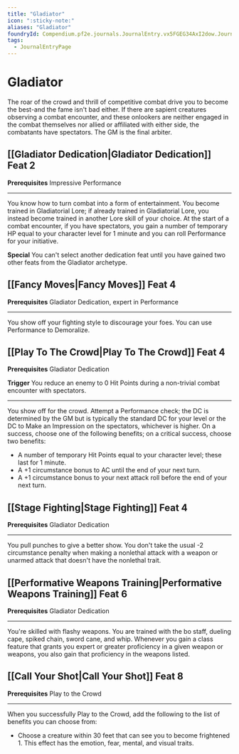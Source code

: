 ```yaml
---
title: "Gladiator"
icon: ":sticky-note:"
aliases: "Gladiator"
foundryId: Compendium.pf2e.journals.JournalEntry.vx5FGEG34AxI2dow.JournalEntryPage.gfhnRp2TEy9JCfHI
tags:
  - JournalEntryPage
---
```


# Gladiator
The roar of the crowd and thrill of competitive combat drive you to become the best-and the fame isn't bad either. If there are sapient creatures observing a combat encounter, and these onlookers are neither engaged in the combat themselves nor allied or affiliated with either side, the combatants have spectators. The GM is the final arbiter.

## [[Gladiator Dedication|Gladiator Dedication]] Feat 2

**Prerequisites** Impressive Performance

* * *

You know how to turn combat into a form of entertainment. You become trained in Gladiatorial Lore; if already trained in Gladiatorial Lore, you instead become trained in another Lore skill of your choice. At the start of a combat encounter, if you have spectators, you gain a number of temporary HP equal to your character level for 1 minute and you can roll Performance for your initiative.

**Special** You can't select another dedication feat until you have gained two other feats from the Gladiator archetype.

## [[Fancy Moves|Fancy Moves]] Feat 4

**Prerequisites** Gladiator Dedication, expert in Performance

* * *

You show off your fighting style to discourage your foes. You can use Performance to Demoralize.

## [[Play To The Crowd|Play To The Crowd]] Feat 4

**Prerequisites** Gladiator Dedication

**Trigger** You reduce an enemy to 0 Hit Points during a non-trivial combat encounter with spectators.

* * *

You show off for the crowd. Attempt a Performance check; the DC is determined by the GM but is typically the standard DC for your level or the DC to Make an Impression on the spectators, whichever is higher. On a success, choose one of the following benefits; on a critical success, choose two benefits:

*   A number of temporary Hit Points equal to your character level; these last for 1 minute.
*   A +1 circumstance bonus to AC until the end of your next turn.
*   A +1 circumstance bonus to your next attack roll before the end of your next turn.

## [[Stage Fighting|Stage Fighting]] Feat 4

**Prerequisites** Gladiator Dedication

* * *

You pull punches to give a better show. You don't take the usual -2 circumstance penalty when making a nonlethal attack with a weapon or unarmed attack that doesn't have the nonlethal trait.

## [[Performative Weapons Training|Performative Weapons Training]] Feat 6

**Prerequisites** Gladiator Dedication

* * *

You're skilled with flashy weapons. You are trained with the bo staff, dueling cape, spiked chain, sword cane, and whip. Whenever you gain a class feature that grants you expert or greater proficiency in a given weapon or weapons, you also gain that proficiency in the weapons listed.

## [[Call Your Shot|Call Your Shot]] Feat 8

**Prerequisites** Play to the Crowd

* * *

When you successfully Play to the Crowd, add the following to the list of benefits you can choose from:

*   Choose a creature within 30 feet that can see you to become frightened 1. This effect has the emotion, fear, mental, and visual traits.